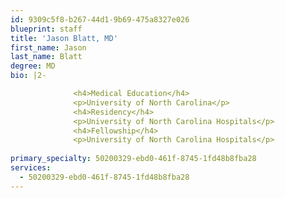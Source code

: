 ```yaml
---
id: 9309c5f8-b267-44d1-9b69-475a8327e026
blueprint: staff
title: 'Jason Blatt, MD'
first_name: Jason
last_name: Blatt
degree: MD
bio: |2-

              <h4>Medical Education</h4>
              <p>University of North Carolina</p>
              <h4>Residency</h4>
              <p>University of North Carolina Hospitals</p>
              <h4>Fellowship</h4>
              <p>University of North Carolina Hospitals</p>
          
primary_specialty: 50200329-ebd0-461f-8745-1fd48b8fba28
services:
  - 50200329-ebd0-461f-8745-1fd48b8fba28
---
```

